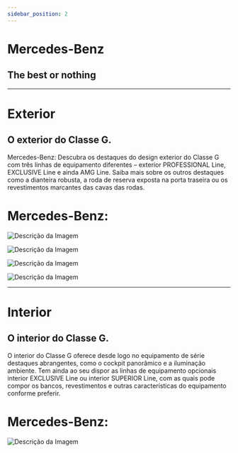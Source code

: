 ```yaml
---
sidebar_position: 2
---
```


# Mercedes-Benz
## The best or nothing
------

# Exterior

## O exterior do Classe G.

 Mercedes-Benz: Descubra os destaques do design exterior do Classe G com três linhas de equipamento diferentes – exterior PROFESSIONAL Line, EXCLUSIVE Line e ainda AMG Line. Saiba mais sobre os outros destaques como a dianteira robusta, a roda de reserva exposta na porta traseira ou os revestimentos marcantes das cavas das rodas.




#   Mercedes-Benz: 

![Descrição da Imagem](https://www.mercedes-benz.pt/content/portugal/pt/passengercars/models/suv/g-class/overview/_jcr_content/root/responsivegrid/tabs/tabitem/highlight/image.component.damq3.3332284408320.jpg/mercedes-benz-g-class-w463-exterior-exteriordesign-3302x1858-08-2022.jpg)

![Descrição da Imagem](https://www.mercedes-benz.pt/content/portugal/pt/passengercars/models/suv/g-class/overview/_jcr_content/root/responsivegrid/tabs/tabitem/media_gallery/media_gallery_item_1408132660/image.component.damq3.3332275826272.jpg/mercedes-benz-g-class-w463-exterior-front-2176x1224-08-2022.jpg)

![Descrição da Imagem](https://www.mercedes-benz.pt/content/portugal/pt/passengercars/models/suv/g-class/overview/_jcr_content/root/responsivegrid/tabs/tabitem/media_gallery/media_gallery_item_1980000856/image.component.damq3.3332275805129.jpg/mercedes-benz-g-class-w463-exterior-back-2176x1224-08-2022.jpg)

![Descrição da Imagem](https://www.mercedes-benz.pt/content/portugal/pt/passengercars/models/suv/g-class/overview/_jcr_content/root/responsivegrid/tabs/tabitem/media_gallery/media_gallery_item_645887887/image.component.damq3.3332275809836.jpg/mercedes-benz-g-class-w463-exterior-clear-lines-2176x1224-08-2022.jpg)


------
# Interior

## O interior do Classe G.

 O interior do Classe G oferece desde logo no equipamento de série destaques abrangentes, como o cockpit panorâmico e a iluminação ambiente. Tem ainda ao seu dispor as linhas de equipamento opcionais interior EXCLUSIVE Line ou interior SUPERIOR Line, com as quais pode compor os bancos, revestimentos e outras características do equipamento conforme preferir.


#   Mercedes-Benz: 

![Descrição da Imagem](https://www.mercedes-benz.pt/content/portugal/pt/passengercars/models/suv/g-class/overview/_jcr_content/root/responsivegrid/tabs_1344672560/tabitem/hotspot_module/hotspot_simple_image.component.damq3.3332275910926.jpg/mercedes-benz-g-class-w463-interior-hotspot-3302x1858-08-2022.jpg)




